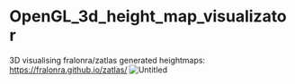 # OpenGL_3d_height_map_visualizator
3D visualising  fralonra/zatlas generated heightmaps: https://fralonra.github.io/zatlas/
![Untitled](https://user-images.githubusercontent.com/47914319/128600609-72483a6a-f8ec-4bee-baa5-5145741f2351.png)
